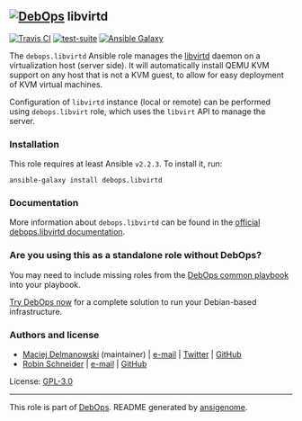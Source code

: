 ## [![DebOps](https://debops.org/images/debops-small.png)](https://debops.org) libvirtd

<!-- This file was generated by Ansigenome. Do not edit this file directly but
     instead have a look at the files in the ./meta/ directory. -->

[![Travis CI](https://img.shields.io/travis/debops/ansible-libvirtd.svg?style=flat)](https://travis-ci.org/debops/ansible-libvirtd)
[![test-suite](https://img.shields.io/badge/test--suite-ansible--libvirtd-blue.svg?style=flat)](https://github.com/debops/test-suite/tree/master/ansible-libvirtd/)
[![Ansible Galaxy](https://img.shields.io/badge/galaxy-debops.libvirtd-660198.svg?style=flat)](https://galaxy.ansible.com/debops/libvirtd)


The `debops.libvirtd` Ansible role manages the [libvirtd][libvirt]
daemon on a virtualization host (server side). It will automatically
install QEMU KVM support on any host that is not a KVM guest, to allow for
easy deployment of KVM virtual machines.

Configuration of `libvirtd` instance (local or remote) can be performed using
`debops.libvirt` role, which uses the `libvirt` API to manage the server.

[libvirt]: https://libvirt.org/

### Installation

This role requires at least Ansible `v2.2.3`. To install it, run:

```Shell
ansible-galaxy install debops.libvirtd
```

### Documentation

More information about `debops.libvirtd` can be found in the
[official debops.libvirtd documentation](https://docs.debops.org/en/latest/ansible/roles/ansible-libvirtd/docs/).



### Are you using this as a standalone role without DebOps?

You may need to include missing roles from the [DebOps common
playbook](https://github.com/debops/debops-playbooks/blob/master/playbooks/common.yml)
into your playbook.

[Try DebOps now](https://debops.org/) for a complete solution to run your Debian-based infrastructure.





### Authors and license

- [Maciej Delmanowski](https://docs.debops.org/en/latest/debops-keyring/docs/entities.html#debops-keyring-entity-drybjed) (maintainer) | [e-mail](mailto:drybjed@gmail.com) | [Twitter](https://twitter.com/drybjed) | [GitHub](https://github.com/drybjed)
- [Robin Schneider](https://docs.debops.org/en/latest/debops-keyring/docs/entities.html#debops-keyring-entity-ypid) | [e-mail](mailto:ypid@riseup.net) | [GitHub](https://github.com/ypid)

License: [GPL-3.0](https://tldrlegal.com/license/gnu-general-public-license-v3-%28gpl-3%29)

***

This role is part of [DebOps](https://debops.org/). README generated by [ansigenome](https://github.com/nickjj/ansigenome/).
